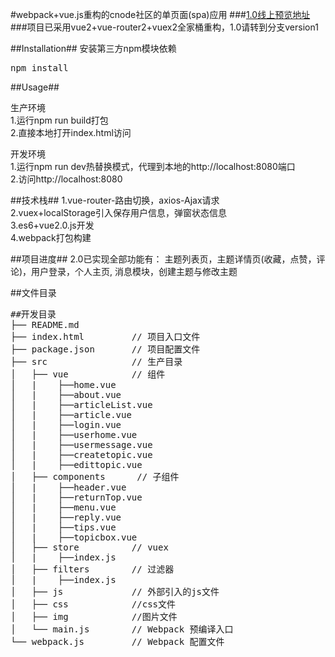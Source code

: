 #webpack+vue.js重构的cnode社区的单页面(spa)应用
###[1.0线上预览地址](https://cwsjoker.github.io/mystatic/CNode_Vue_Spa/index.html)
###项目已采用vue2+vue-router2+vuex2全家桶重构，1.0请转到分支version1

##Installation##
安装第三方npm模块依赖</br>
<pre>npm install</pre>

##Usage##

生产环境</br>
1.运行npm run build打包</br>
2.直接本地打开index.html访问

开发环境</br>
1.运行npm run dev热替换模式，代理到本地的http://localhost:8080端口</br>
2.访问http://localhost:8080

##技术栈##
1.vue-router-路由切换，axios-Ajax请求</br>
2.vuex+localStorage引入保存用户信息，弹窗状态信息</br>
3.es6+vue2.0.js开发</br>
4.webpack打包构建

##项目进度##
2.0已实现全部功能有：
主题列表页，主题详情页(收藏，点赞，评论)，用户登录，个人主页, 消息模块，创建主题与修改主题

##文件目录
<pre>
##开发目录
├── README.md           
├── index.html         // 项目入口文件
├── package.json       // 项目配置文件
├── src                // 生产目录
│   ├── vue            // 组件
│   |    ├──home.vue
│   |    ├──about.vue
│   |    ├──articleList.vue
│   |    ├──article.vue
│   |    ├──login.vue
│   |    ├──userhome.vue
│   |    ├──usermessage.vue
│   |    ├──createtopic.vue
│   |    ├──edittopic.vue
│   ├── components      // 子组件
│   |    ├──header.vue
│   |    ├──returnTop.vue
│   |    ├──menu.vue
│   |    ├──reply.vue
│   |    ├──tips.vue
│   |    ├──topicbox.vue
│   ├── store          // vuex
│   |    ├──index.js
│   ├── filters        // 过滤器
│   |    ├──index.js
│   ├── js             // 外部引入的js文件
│   ├── css            //css文件
│   ├── img            //图片文件
│   └── main.js        // Webpack 预编译入口	
└── webpack.js  	   // Webpack 配置文件
</pre>


